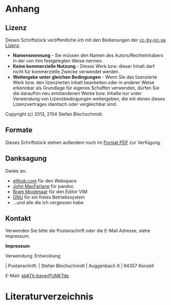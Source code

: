 # Anhang

## Lizenz

Dieses Schriftstück veröffentliche ich mit den Bedienungen der 
[cc-by-nc-sa Lizenz](http://creativecommons.org/licenses/by-nc-sa/3.0/de/).

- **Namensnennung** - Sie müssen den Namen des Autors/Rechteinhabers in der von ihm festgelegten Weise nennen.
- **Keine kommerzielle Nutzung** - Dieses Werk bzw. dieser Inhalt darf nicht für kommerzielle Zwecke verwendet werden.
- **Weitergabe unter gleichen Bedingungen** - Wenn Sie das lizenzierte Werk bzw. den lizenzierten Inhalt bearbeiten oder in anderer Weise erkennbar als Grundlage für eigenes Schaffen verwenden, dürfen Sie die daraufhin neu entstandenen Werke bzw. Inhalte nur unter Verwendung von Lizenzbedingungen weitergeben, die mit denen dieses Lizenzvertrages identisch oder vergleichbar sind.

Copyright (c) 2013, 2104 Stefan Blechschmidt.

## Formate

Dieses Schriftstück stehen außerdem noch im [Format PDF](index.pdf) zur Verfügung.

## Danksagung

Danke an:

- [github.com](http://github.com) für den Webspace
- [John MacFarlane](http://johnmacfarlane.net/pandoc/) für pandoc
- [Bram Moolenaar](http://en.wikipedia.org/wiki/Bram_Moolenaar) für den Editor VIM
- [GNU](http://www.gnu.org/home.de.html) für ein freies Betriebssystem
- ...und alle die ich vergessen habe

## Kontakt

Verwenden Sie bitte die Postanschrift oder die E-Mail Adresse, siehe Impressum.

**Impressum**

Verwendung: Entwicklung

| Postanschrift:
| Stefan Blechschmidt
| Auggenbach 9
| 94357 Konzell

E-Mail: [sbATit-bayerPUNKTde](mailto:sb@it-bayer.de)




# Literaturverzeichnis
